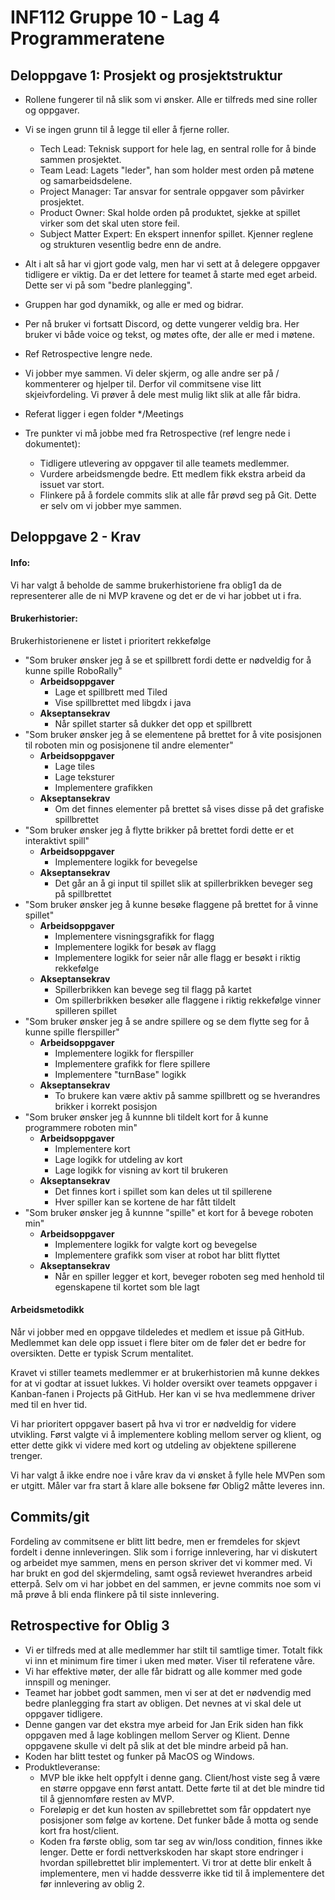 # INF112 Gruppe 10 - Lag 4 Programmeratene
## Deloppgave 1: Prosjekt og prosjektstruktur
- Rollene fungerer til nå slik som vi ønsker. Alle er tilfreds med sine roller og oppgaver.
- Vi se ingen grunn til å legge til eller å fjerne roller.
  * Tech Lead: Teknisk support for hele lag, en sentral rolle for å binde sammen prosjektet.
  * Team Lead: Lagets "leder", han som holder mest orden på møtene og samarbeidsdelene.
  * Project Manager: Tar ansvar for sentrale oppgaver som påvirker prosjektet.
  * Product Owner: Skal holde orden på produktet, sjekke at spillet virker som det skal uten store feil.
  * Subject Matter Expert: En ekspert innenfor spillet. Kjenner reglene og strukturen vesentlig bedre enn de andre.
	
- Alt i alt så har vi gjort gode valg, men har vi sett at å delegere oppgaver tidligere er viktig. Da er det lettere for teamet å starte med eget arbeid. Dette ser vi på som "bedre planlegging".
- Gruppen har god dynamikk, og alle er med og bidrar.
- Per nå bruker vi fortsatt Discord, og dette vungerer veldig bra. Her bruker vi både voice og tekst, og møtes ofte, der alle er med i møtene. 
- Ref Retrospective lengre nede.
- Vi jobber mye sammen. Vi deler skjerm, og alle andre ser på / kommenterer og hjelper til. Derfor vil commitsene vise litt skjeivfordeling. Vi prøver å dele mest mulig likt slik at alle får bidra.
- Referat ligger i egen folder */Meetings
- Tre punkter vi må jobbe med fra Retrospective (ref lengre nede i dokumentet):
  * Tidligere utlevering av oppgaver til alle teamets medlemmer.
  * Vurdere arbeidsmengde bedre. Ett medlem fikk ekstra arbeid da issuet var stort.
  * Flinkere på å fordele commits slik at alle får prøvd seg på Git. Dette er selv om vi jobber mye sammen.

## Deloppgave 2 - Krav
#### Info:
Vi har valgt å beholde de samme brukerhistoriene fra oblig1 da de representerer alle de ni MVP kravene og det er de vi har jobbet ut i fra.
#### Brukerhistorier:
Brukerhistorienene er listet i prioritert rekkefølge
- "Som bruker ønsker jeg å se et spillbrett fordi dette er nødveldig for å kunne spille RoboRally"
	- **Arbeidsoppgaver**
		- Lage et spillbrett med Tiled
		- Vise spillbrettet med libgdx i java
	- **Akseptansekrav**
		- Når spillet starter så dukker det opp et spillbrett
- "Som bruker ønsker jeg å se elementene på brettet for å vite posisjonen til roboten min og posisjonene til andre elementer"
	- **Arbeidsoppgaver**
		- Lage tiles
		- Lage teksturer
		- Implementere grafikken
	- **Akseptansekrav**
		- Om det finnes elementer på brettet så vises disse på det grafiske spillbrettet
- "Som bruker ønsker jeg å flytte brikker på brettet fordi dette er et interaktivt spill"
	- **Arbeidsoppgaver**
		- Implementere logikk for bevegelse
	- **Akseptansekrav**
		- Det går an å gi input til spillet slik at spillerbrikken beveger seg på spillbrettet
- "Som bruker ønsker jeg å kunne besøke flaggene på brettet for å vinne spillet"
	- **Arbeidsoppgaver**
		- Implementere visningsgrafikk for flagg
		- Implementere logikk for besøk av flagg
		- Implementere logikk for seier når alle flagg er besøkt i riktig rekkefølge
	- **Akseptansekrav**
		- Spillerbrikken kan bevege seg til flagg på kartet
		- Om spillerbrikken besøker alle flaggene i riktig rekkefølge vinner spilleren spillet
- "Som bruker ønsker jeg å se andre spillere og se dem flytte seg for å kunne spille flerspiller"
	- **Arbeidsoppgaver**
		- Implementere logikk for flerspiller
		- Implementere grafikk for flere spillere
		- Implementere "turnBase" logikk
	- **Akseptansekrav**
		- To brukere kan være aktiv på samme spillbrett og se hverandres brikker i korrekt posisjon
- "Som bruker ønsker jeg å kunnne bli tildelt kort for å kunne programmere roboten min"
	- **Arbeidsoppgaver**
		- Implementere kort
		- Lage logikk for utdeling av kort
		- Lage logikk for visning av kort til brukeren
	- **Akseptansekrav**
		- Det finnes kort i spillet som kan deles ut til spillerene
		- Hver spiller kan se kortene de har fått tildelt
- "Som bruker ønsker jeg å kunnne "spille" et kort for å bevege roboten min"
	- **Arbeidsoppgaver**
		- Implementere logikk for valgte kort og bevegelse
		- Implementere grafikk som viser at robot har blitt flyttet
	- **Akseptansekrav**
		- Når en spiller legger et kort, beveger roboten seg med henhold til egenskapene til kortet som ble lagt

#### Arbeidsmetodikk
Når vi jobber med en oppgave tildeledes et medlem et issue på GitHub. Medlemmet kan dele opp issuet i flere biter om de føler det er bedre for oversikten. Dette er typisk Scrum mentalitet.

Kravet vi stiller teamets medlemmer er at brukerhistorien må kunne dekkes for at vi godtar at issuet lukkes. Vi holder oversikt over teamets oppgaver i Kanban-fanen i Projects på GitHub. Her kan vi se hva medlemmene driver med til en hver tid.

Vi har prioritert oppgaver basert på hva vi tror er nødveldig for videre utvikling. Først valgte vi å implementere kobling mellom server og klient, og etter dette gikk vi videre med kort og utdeling av objektene spillerene trenger.

Vi har valgt å ikke endre noe i våre krav da vi ønsket å fylle hele MVPen som er utgitt. Måler var fra start å klare alle boksene før Oblig2 måtte leveres inn.


## Commits/git
Fordeling av commitsene er blitt litt bedre, men er fremdeles for skjevt fordelt i denne innleveringen. Slik som i forrige innlevering, har vi diskutert og
arbeidet mye sammen, mens en person skriver det vi kommer med. Vi har brukt en god del skjermdeling,
samt også reviewet hverandres arbeid etterpå. Selv om vi har jobbet en del sammen, er jevne commits noe som vi må prøve å bli enda flinkere på til siste innlevering.

## Retrospective for Oblig 3
- Vi er tilfreds med at alle medlemmer har stilt til samtlige timer. Totalt fikk vi inn et minimum fire timer i uken med møter. Viser til referatene våre.
- Vi har effektive møter, der alle får bidratt og alle kommer med gode innspill og meninger.
- Teamet har jobbet godt sammen, men vi ser at det er nødvendig med bedre planlegging fra start av obligen. Det nevnes at vi skal dele ut oppgaver tidligere.
- Denne gangen var det ekstra mye arbeid for Jan Erik siden han fikk oppgaven med å lage koblingen mellom Server og Klient. Denne oppgavene skulle vi delt på slik at det ble mindre arbeid på han.
- Koden har blitt testet og funker på MacOS og Windows.
- Produktleveranse:
	*  MVP ble ikke helt oppfylt i denne gang. Client/host viste seg å være en større oppgave enn først antatt. Dette førte til at det ble mindre tid til å gjennomføre resten av MVP.
	*  Foreløpig er det kun hosten av spillebrettet som får oppdatert nye posisjoner som følge av kortene. Det funker både å motta og sende kort fra host/client.
	* Koden fra første oblig, som tar seg av win/loss condition, finnes ikke lenger. Dette er fordi nettverkskoden har skapt store endringer i hvordan spillebrettet blir implementert. Vi tror at dette blir enkelt å implementere, men vi hadde dessverre ikke tid til å implementere det før innlevering av oblig 2.
	